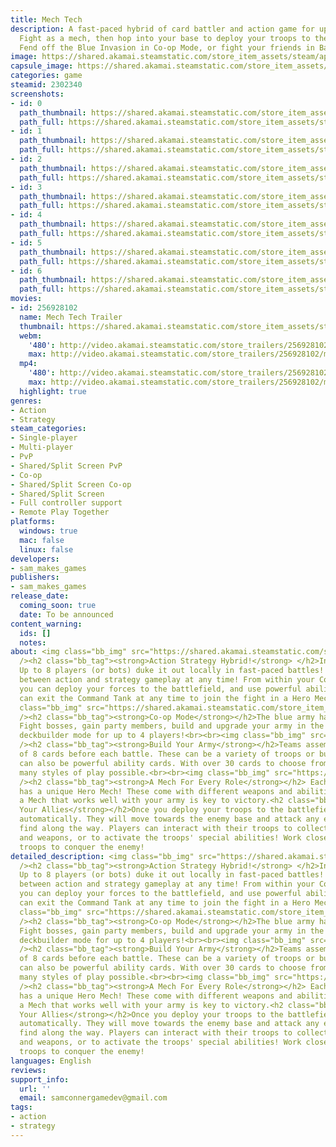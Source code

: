 ```yaml
---
title: Mech Tech
description: A fast-paced hybrid of card battler and action game for up to 8 players!
  Fight as a mech, then hop into your base to deploy your troops to the battlefield!
  Fend off the Blue Invasion in Co-op Mode, or fight your friends in Battle Mode!
image: https://shared.akamai.steamstatic.com/store_item_assets/steam/apps/2302340/header.jpg?t=1732649783
capsule_image: https://shared.akamai.steamstatic.com/store_item_assets/steam/apps/2302340/capsule_231x87.jpg?t=1732649783
categories: game
steamid: 2302340
screenshots:
- id: 0
  path_thumbnail: https://shared.akamai.steamstatic.com/store_item_assets/steam/apps/2302340/ss_3eb96256ca73f9061e601b998e39e4206c116242.600x338.jpg?t=1732649783
  path_full: https://shared.akamai.steamstatic.com/store_item_assets/steam/apps/2302340/ss_3eb96256ca73f9061e601b998e39e4206c116242.1920x1080.jpg?t=1732649783
- id: 1
  path_thumbnail: https://shared.akamai.steamstatic.com/store_item_assets/steam/apps/2302340/ss_fcd133ff2dd14a9d6eb1f184f83294e12af49d8e.600x338.jpg?t=1732649783
  path_full: https://shared.akamai.steamstatic.com/store_item_assets/steam/apps/2302340/ss_fcd133ff2dd14a9d6eb1f184f83294e12af49d8e.1920x1080.jpg?t=1732649783
- id: 2
  path_thumbnail: https://shared.akamai.steamstatic.com/store_item_assets/steam/apps/2302340/ss_1cb23831b96dca4915ef126a9120e7d7d0a57f0a.600x338.jpg?t=1732649783
  path_full: https://shared.akamai.steamstatic.com/store_item_assets/steam/apps/2302340/ss_1cb23831b96dca4915ef126a9120e7d7d0a57f0a.1920x1080.jpg?t=1732649783
- id: 3
  path_thumbnail: https://shared.akamai.steamstatic.com/store_item_assets/steam/apps/2302340/ss_49b6cf7f189440cff4e1d4dae949434f99d27dd1.600x338.jpg?t=1732649783
  path_full: https://shared.akamai.steamstatic.com/store_item_assets/steam/apps/2302340/ss_49b6cf7f189440cff4e1d4dae949434f99d27dd1.1920x1080.jpg?t=1732649783
- id: 4
  path_thumbnail: https://shared.akamai.steamstatic.com/store_item_assets/steam/apps/2302340/ss_d44c8763c5edb6a8b85c392ee0d9383bf917bdda.600x338.jpg?t=1732649783
  path_full: https://shared.akamai.steamstatic.com/store_item_assets/steam/apps/2302340/ss_d44c8763c5edb6a8b85c392ee0d9383bf917bdda.1920x1080.jpg?t=1732649783
- id: 5
  path_thumbnail: https://shared.akamai.steamstatic.com/store_item_assets/steam/apps/2302340/ss_8ebb32d42835dcf59153892ab5640b116847917c.600x338.jpg?t=1732649783
  path_full: https://shared.akamai.steamstatic.com/store_item_assets/steam/apps/2302340/ss_8ebb32d42835dcf59153892ab5640b116847917c.1920x1080.jpg?t=1732649783
- id: 6
  path_thumbnail: https://shared.akamai.steamstatic.com/store_item_assets/steam/apps/2302340/ss_0fea6dd0a67af0fa85ce3f59547c7cd00ab41530.600x338.jpg?t=1732649783
  path_full: https://shared.akamai.steamstatic.com/store_item_assets/steam/apps/2302340/ss_0fea6dd0a67af0fa85ce3f59547c7cd00ab41530.1920x1080.jpg?t=1732649783
movies:
- id: 256928102
  name: Mech Tech Trailer
  thumbnail: https://shared.akamai.steamstatic.com/store_item_assets/steam/apps/256928102/movie.293x165.jpg?t=1684990140
  webm:
    '480': http://video.akamai.steamstatic.com/store_trailers/256928102/movie480_vp9.webm?t=1684990140
    max: http://video.akamai.steamstatic.com/store_trailers/256928102/movie_max_vp9.webm?t=1684990140
  mp4:
    '480': http://video.akamai.steamstatic.com/store_trailers/256928102/movie480.mp4?t=1684990140
    max: http://video.akamai.steamstatic.com/store_trailers/256928102/movie_max.mp4?t=1684990140
  highlight: true
genres:
- Action
- Strategy
steam_categories:
- Single-player
- Multi-player
- PvP
- Shared/Split Screen PvP
- Co-op
- Shared/Split Screen Co-op
- Shared/Split Screen
- Full controller support
- Remote Play Together
platforms:
  windows: true
  mac: false
  linux: false
developers:
- sam_makes_games
publishers:
- sam_makes_games
release_date:
  coming_soon: true
  date: To be announced
content_warning:
  ids: []
  notes:
about: <img class="bb_img" src="https://shared.akamai.steamstatic.com/store_item_assets/steam/apps/2302340/extras/BallGif30.gif?t=1732649783"
  /><h2 class="bb_tag"><strong>Action Strategy Hybrid!</strong> </h2>In MECH TECH,
  Up to 8 players (or bots) duke it out locally in fast-paced battles! Players switch
  between action and strategy gameplay at any time! From within your Command Tank,
  you can deploy your forces to the battlefield, and use powerful abilities. Players
  can exit the Command Tank at any time to join the fight in a Hero Mech!<br><br><img
  class="bb_img" src="https://shared.akamai.steamstatic.com/store_item_assets/steam/apps/2302340/extras/BossGif30.gif?t=1732649783"
  /><h2 class="bb_tag"><strong>Co-op Mode</strong></h2>The blue army has invaded!
  Fight bosses, gain party members, build and upgrade your army in the co-op roguelite
  deckbuilder mode for up to 4 players!<br><br><img class="bb_img" src="https://shared.akamai.steamstatic.com/store_item_assets/steam/apps/2302340/extras/RogueLite270p.gif?t=1732649783"
  /><h2 class="bb_tag"><strong>Build Your Army</strong></h2>Teams assemble a deck
  of 8 cards before each battle. These can be a variety of troops or buildings, and
  can also be powerful ability cards. With over 30 cards to choose from, there are
  many styles of play possible.<br><br><img class="bb_img" src="https://shared.akamai.steamstatic.com/store_item_assets/steam/apps/2302340/extras/MissileGif30.gif?t=1732649783"
  /><h2 class="bb_tag"><strong>A Mech For Every Role</strong></h2> Each playable Hero
  has a unique Hero Mech! These come with different weapons and abilities. Choosing
  a Mech that works well with your army is key to victory.<h2 class="bb_tag"><strong>Know
  Your Allies</strong></h2>Once you deploy your troops to the battlefield, they fight
  automatically. They will move towards the enemy base and attack any enemies they
  find along the way. Players can interact with their troops to collect useful items
  and weapons, or to activate the troops' special abilities! Work closely with your
  troops to conquer the enemy!
detailed_description: <img class="bb_img" src="https://shared.akamai.steamstatic.com/store_item_assets/steam/apps/2302340/extras/BallGif30.gif?t=1732649783"
  /><h2 class="bb_tag"><strong>Action Strategy Hybrid!</strong> </h2>In MECH TECH,
  Up to 8 players (or bots) duke it out locally in fast-paced battles! Players switch
  between action and strategy gameplay at any time! From within your Command Tank,
  you can deploy your forces to the battlefield, and use powerful abilities. Players
  can exit the Command Tank at any time to join the fight in a Hero Mech!<br><br><img
  class="bb_img" src="https://shared.akamai.steamstatic.com/store_item_assets/steam/apps/2302340/extras/BossGif30.gif?t=1732649783"
  /><h2 class="bb_tag"><strong>Co-op Mode</strong></h2>The blue army has invaded!
  Fight bosses, gain party members, build and upgrade your army in the co-op roguelite
  deckbuilder mode for up to 4 players!<br><br><img class="bb_img" src="https://shared.akamai.steamstatic.com/store_item_assets/steam/apps/2302340/extras/RogueLite270p.gif?t=1732649783"
  /><h2 class="bb_tag"><strong>Build Your Army</strong></h2>Teams assemble a deck
  of 8 cards before each battle. These can be a variety of troops or buildings, and
  can also be powerful ability cards. With over 30 cards to choose from, there are
  many styles of play possible.<br><br><img class="bb_img" src="https://shared.akamai.steamstatic.com/store_item_assets/steam/apps/2302340/extras/MissileGif30.gif?t=1732649783"
  /><h2 class="bb_tag"><strong>A Mech For Every Role</strong></h2> Each playable Hero
  has a unique Hero Mech! These come with different weapons and abilities. Choosing
  a Mech that works well with your army is key to victory.<h2 class="bb_tag"><strong>Know
  Your Allies</strong></h2>Once you deploy your troops to the battlefield, they fight
  automatically. They will move towards the enemy base and attack any enemies they
  find along the way. Players can interact with their troops to collect useful items
  and weapons, or to activate the troops' special abilities! Work closely with your
  troops to conquer the enemy!
languages: English
reviews:
support_info:
  url: ''
  email: samconnergamedev@gmail.com
tags:
- action
- strategy
---
```


